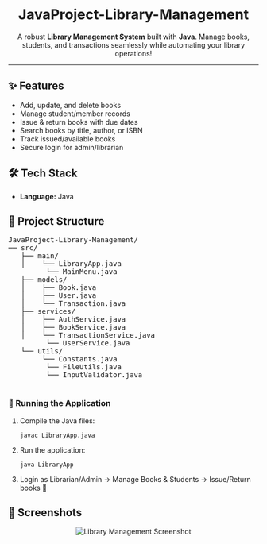 <h1 align="center"> JavaProject-Library-Management</h1>

<p align="center">
  A robust <b>Library Management System</b> built with <b>Java</b>.  
  Manage books, students, and transactions seamlessly while automating your library operations!
</p>

<hr/>

<h2>✨ Features</h2>
<ul>
  <li> Add, update, and delete books</li>
  <li> Manage student/member records</li>
  <li> Issue & return books with due dates</li>
  <li> Search books by title, author, or ISBN</li>
  <li> Track issued/available books</li>
  <li> Secure login for admin/librarian</li>
</ul>

<h2>🛠️ Tech Stack</h2>
<ul>
  <li><b>Language:</b> Java</li>
</ul>

<h2>📂 Project Structure</h2>

<pre>
JavaProject-Library-Management/
── src/
   ├── main/
   │    └── LibraryApp.java
         └── MainMenu.java
   ├── models/
   │    ├── Book.java
   │    ├── User.java
   │    └── Transaction.java
   ├── services/
   │    ├── AuthService.java
   │    ├── BookService.java
   │    └── TransactionService.java
         └── UserService.java
   └── utils/
        └── Constants.java
         └── FileUtils.java
         └── InputValidator.java

</pre>

<h3>🔹 Running the Application</h3>
<ol>
  <li>Compile the Java files:
    <pre><code>javac LibraryApp.java</code></pre>
  </li>
  <li>Run the application:
    <pre><code>java LibraryApp</code></pre>
  </li>
  <li>Login as Librarian/Admin → Manage Books & Students → Issue/Return books 🎉</li>
</ol>

<h2>📸 Screenshots</h2>
<p align="center">
  <img src="https://via.placeholder.com/600x350.png?text=Library+Management+System+Screenshot" alt="Library Management Screenshot" />
</p>

